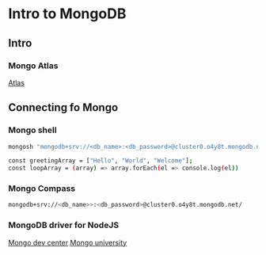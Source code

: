 # Intro to MongoDB

## Intro

### Mongo Atlas

[Atlas](https://www.mongodb.com/it-it/products/platform/atlas-database)

## Connecting fo Mongo


### Mongo shell

```sh
mongosh "mongodb+srv://<db_name>:<db_password>@cluster0.o4y8t.mongodb.net/?retryWrites=true&w=majority&appName=Cluster0"

const greetingArray = ["Hello", "World", "Welcome"];
const loopArray = (array) => array.forEach(el => console.log(el))
```

### Mongo Compass

```sh
mongodb+srv://<db_name>>:<db_password>@cluster0.o4y8t.mongodb.net/
```

### MongoDB driver for NodeJS

[Mongo dev center](https://www.mongodb.com/developer/)
[Mongo university](https://learn.mongodb.com/)




